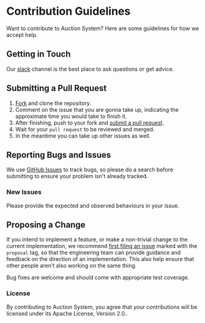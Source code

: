 # Contribution Guidelines

Want to contribute to Auction System? Here are some guidelines for how we accept help.

## Getting in Touch

Our [slack](https://join.slack.com/t/dwocauctionsystem/shared_invite/enQtODA3NTcwMjU0MDIxLThlZWNkNTAwMDZlMTAwMWI1OTc3N2I0YTE0MmY3NmRjNDg5OWE3MzI5MTc3YTU3YjRlMmRiZWU4NGZhMzgyOTk) channel is the best place to ask questions or get advice.

## Submitting a Pull Request

1. [Fork](https://github.com/adarshPatel509/auction_system/fork) and clone the repository.
1. Comment on the issue that you are gonna take up, indicating the approximate time you would take to finish it.
1. After finishing, push to your fork and [submit a pull request](https://github.com/adarshPatel509/auction_system/compare).
1. Wait for your `pull request` to be reviewed and merged.
1. In the meantime you can take up other issues as well.

## Reporting Bugs and Issues

 We use [GitHub Issues](https://github.com/adarshPatel509/auction_system/issues) to track bugs, so please do a search before submitting to ensure your problem isn't already tracked.

### New Issues

Please provide the expected and observed behaviours in your issue.

## Proposing a Change

If you intend to implement a feature, or make a non-trivial change to the current implementation, we recommend [first filing an issue](https://github.com/adarshPatel509/auction_system/issues/new) marked with the `proposal` tag, so that the engineering team can provide guidance and feedback on the direction of an implementation.  This also help ensure that other people aren't also working on the same thing.

Bug fixes are welcome and should come with appropriate test coverage.

### License

By contributing to Auction System, you agree that your contributions will be licensed under its Apache License, Version 2.0..